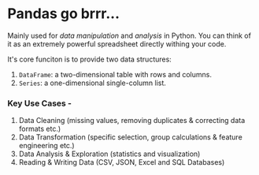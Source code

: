 # Pandas go brrr...

Mainly used for *data manipulation* and *analysis* in Python. You can think of it as an extremely powerful spreadsheet directly withing your code. 

It's core funciton is to provide two data structures:
1. `DataFrame`: a two-dimensional table with rows and columns.
2. `Series`: a one-dimensional single-column list. 

### Key Use Cases - 
1. Data Cleaning (missing values, removing duplicates & correcting data formats etc.)
2. Data Transformation (specific selection, group calculations & feature engineering etc.)
3. Data Analysis & Exploration (statistics and visualization)
4. Reading & Writing Data (CSV, JSON, Excel and SQL Databases) 


